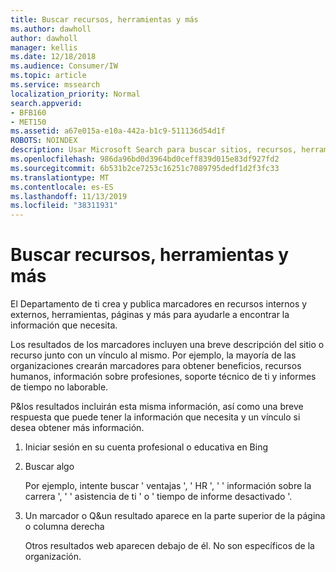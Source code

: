```yaml
---
title: Buscar recursos, herramientas y más
ms.author: dawholl
author: dawholl
manager: kellis
ms.date: 12/18/2018
ms.audience: Consumer/IW
ms.topic: article
ms.service: mssearch
localization_priority: Normal
search.appverid:
- BFB160
- MET150
ms.assetid: a67e015a-e10a-442a-b1c9-511136d54d1f
ROBOTS: NOINDEX
description: Usar Microsoft Search para buscar sitios, recursos, herramientas y vínculos a la información interna de la intranet
ms.openlocfilehash: 986da96bd0d3964bd0ceff839d015e83df927fd2
ms.sourcegitcommit: 6b531b2ce7253c16251c7089795dedf1d2f3fc33
ms.translationtype: MT
ms.contentlocale: es-ES
ms.lasthandoff: 11/13/2019
ms.locfileid: "38311931"
---
```

# <a name="find-resources-tools-and-more"></a>Buscar recursos, herramientas y más

El Departamento de ti crea y publica marcadores en recursos internos y externos, herramientas, páginas y más para ayudarle a encontrar la información que necesita.
  
Los resultados de los marcadores incluyen una breve descripción del sitio o recurso junto con un vínculo al mismo. Por ejemplo, la mayoría de las organizaciones crearán marcadores para obtener beneficios, recursos humanos, información sobre profesiones, soporte técnico de ti y informes de tiempo no laborable.
  
P&los resultados incluirán esta misma información, así como una breve respuesta que puede tener la información que necesita y un vínculo si desea obtener más información.
  
1. Iniciar sesión en su cuenta profesional o educativa en Bing 
    
2. Buscar algo
    
    Por ejemplo, intente buscar ' ventajas ', ' HR ', ' ' información sobre la carrera ', ' ' asistencia de ti ' o ' tiempo de informe desactivado '.
    
3. Un marcador o Q&un resultado aparece en la parte superior de la página o columna derecha
    
    Otros resultados web aparecen debajo de él. No son específicos de la organización.

  

